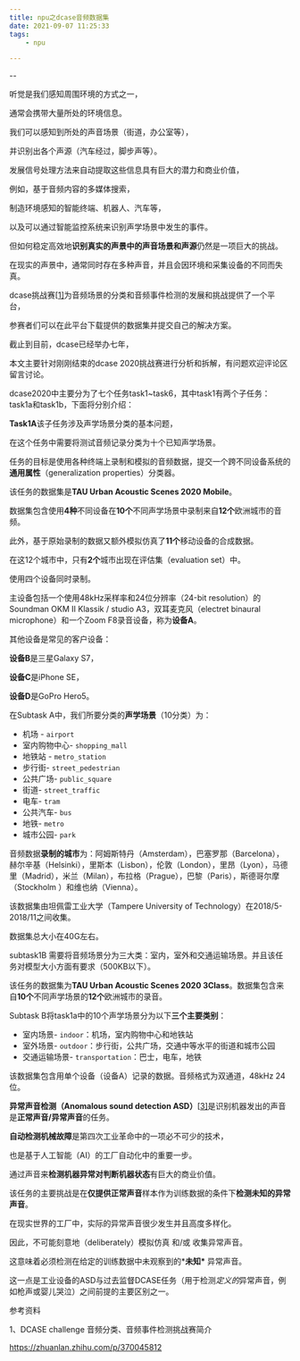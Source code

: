 ```yaml
---
title: npu之dcase音频数据集
date: 2021-09-07 11:25:33
tags:
	- npu

---
```


--

听觉是我们感知周围环境的方式之一，

通常会携带大量所处的环境信息。

我们可以感知到所处的声音场景（街道，办公室等），

并识别出各个声源（汽车经过，脚步声等）。

发展信号处理方法来自动提取这些信息具有巨大的潜力和商业价值，

例如，基于音频内容的多媒体搜索，

制造环境感知的智能终端、机器人、汽车等，

以及可以通过智能监控系统来识别声学场景中发生的事件。

但如何稳定高效地**识别真实的声景中的声音场景和声源**仍然是一项巨大的挑战。

在现实的声景中，通常同时存在多种声音，并且会因环境和采集设备的不同而失真。



dcase挑战赛[[1\]](https://zhuanlan.zhihu.com/p/370045812#ref_1)为音频场景的分类和音频事件检测的发展和挑战提供了一个平台，

参赛者们可以在此平台下载提供的数据集并提交自己的解决方案。

截止到目前，dcase已经举办七年，

本文主要针对刚刚结束的dcase 2020挑战赛进行分析和拆解，有问题欢迎评论区留言讨论。

dcase2020中主要分为了七个任务task1~task6，其中task1有两个子任务：task1a和task1b，下面将分别介绍：

**Task1A**该子任务涉及声学场景分类的基本问题，

在这个任务中需要将测试音频记录分类为十个已知声学场景。

任务的目标是使用各种终端上录制和模拟的音频数据，提交一个跨不同设备系统的**通用属性**（generalization properties）分类器。

该任务的数据集是**TAU Urban Acoustic Scenes 2020 Mobile**。

数据集包含使用**4种**不同设备在**10个**不同声学场景中录制来自**12个**欧洲城市的音频。

此外，基于原始录制的数据又额外模拟仿真了**11个**移动设备的合成数据。

在这12个城市中，只有**2个**城市出现在评估集（evaluation set）中。

使用四个设备同时录制。

主设备包括一个使用48kHz采样率和24位分辨率（24-bit resolution）的Soundman OKM II Klassik / studio A3，双耳麦克风（electret binaural microphone）和一个Zoom F8录音设备，称为**设备A**。

其他设备是常见的客户设备：

**设备B**是三星Galaxy S7，

**设备C**是iPhone SE，

**设备D**是GoPro Hero5。

在Subtask A中，我们所要分类的**声学场景**（10分类）为：

- 机场 - `airport`
- 室内购物中心- `shopping_mall`
- 地铁站 - `metro_station`
- 步行街- `street_pedestrian`
- 公共广场- `public_square`
- 街道- `street_traffic`
- 电车- `tram`
- 公共汽车- `bus`
- 地铁- `metro`
- 城市公园- `park`

音频数据**录制的城市**为：阿姆斯特丹（Amsterdam），巴塞罗那（Barcelona），赫尔辛基（Helsinki），里斯本（Lisbon），伦敦（London），里昂（Lyon），马德里（Madrid），米兰（Milan），布拉格（Prague），巴黎（Paris），斯德哥尔摩（Stockholm ）和维也纳（Vienna）。

该数据集由坦佩雷工业大学（Tampere University of Technology）在2018/5-2018/11之间收集。

数据集总大小在40G左右。



subtask1B 需要将音频场景分为三大类：室内，室外和交通运输场景。并且该任务对模型大小方面有要求（500KB以下）。

该任务的数据集为**TAU Urban Acoustic Scenes 2020 3Class**。数据集包含来自**10个**不同声学场景的**12个**欧洲城市的录音。

Subtask B将task1a中的10个声学场景分为以下**三个主要类别**：

- 室内场景- `indoor`：机场，室内购物中心和地铁站
- 室外场景- `outdoor`：步行街，公共广场，交通中等水平的街道和城市公园
- 交通运输场景- `transportation`：巴士，电车，地铁

该数据集包含用单个设备（设备A）记录的数据。音频格式为双通道，48kHz 24位。



**异常声音检测（Anomalous sound detection ASD）**[[3\]](https://zhuanlan.zhihu.com/p/370045812#ref_3)是识别机器发出的声音是**正常声音/异常声音**的任务。

**自动检测机械故障**是第四次工业革命中的一项必不可少的技术，

也是基于人工智能（AI）的工厂自动化中的重要一步。

通过声音来**检测机器异常对判断机器状态**有巨大的商业价值。

该任务的主要挑战是在**仅提供正常声音**样本作为训练数据的条件下**检测未知的异常声音**。

在现实世界的工厂中，实际的异常声音很少发生并且高度多样化。

因此，不可能刻意地（deliberately）模拟仿真 和/或 收集异常声音。

这意味着必须检测在给定的训练数据中未观察到的***未知\*** 异常声音。

这一点是工业设备的ASD与过去监督DCASE任务（用于检测*定义的*异常声音，例如枪声或婴儿哭泣）之间前提的主要区别之一。



参考资料

1、DCASE challenge 音频分类、音频事件检测挑战赛简介

https://zhuanlan.zhihu.com/p/370045812